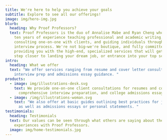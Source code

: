 ```yaml
---
title: We're here to help you achieve your goals
subtitle: Explore to see all our offerings!
image: img/hero-img.jpg
blurb:
  heading: Why Proof Professors?
  text: Proof Professors is the duo of Annalise Mabe and Ryan Cheng who have over
    ten years of experience teaching professional and academic writing,
    consulting one-on-one with clients, and guiding individuals through the
    interview process. We're not big—we're boutique, and fully committed to
    providing you with the high-end, specialized services that will get you one
    step closer to landing your dream job, or entrance into your top schools.
intro:
  heading: What we offer
  text: "We offer services ranging from resume and cover letter consultation to
    interview prep and admissions essay guidance. "
products:
  - image: img/illustrations-desk.svg
    text: We provide one-on-one client consultations for resumes and cover letters,
      comprehensive interview preparation, and college admissions essays.
  - image: /img/illustrations-woman.svg
    text: "We also offer at basic guides outlining best practices for job documents
      as well as admissions essays or personal statements. "
testimonials:
  heading: Testimonials
  text: Our values can be seen through what others are saying about their positive
    experiences with Proof Professors.
  image: img/home-testimonials.jpg
---
```

